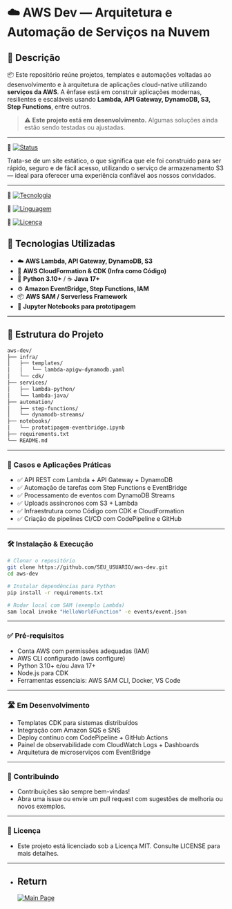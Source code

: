 # ☁️ AWS Dev — Arquitetura e Automação de Serviços na Nuvem

## 📌 Descrição

📦 Este repositório reúne projetos, templates e automações voltadas ao desenvolvimento e à arquitetura de aplicações cloud-native utilizando **serviços da AWS**. A ênfase está em construir aplicações modernas, resilientes e escaláveis usando **Lambda, API Gateway, DynamoDB, S3, Step Functions**, entre outros.

> ⚠️ **Este projeto está em desenvolvimento.** Algumas soluções ainda estão sendo testadas ou ajustadas.

---

🔗 [![Status](https://img.shields.io/badge/AWS-Site_Estático_Hospedado_em_S3-yellow?style=for-the-badge)](./AWS-lab-S3)

<p>Trata-se de um site estático, o que significa que ele foi construído para ser rápido, seguro e de fácil acesso, utilizando o serviço de armazenamento S3 — ideal para oferecer uma experiência confiável aos nossos convidados.</p>

---

🔗 [![Tecnologia](https://img.shields.io/badge/AWS-Cloud_Architecture-orange?style=for-the-badge)](https://aws.amazon.com/architecture/)

🔗 [![Linguagem](https://img.shields.io/badge/Linguagens-Python_&_Java-blue?style=for-the-badge)]()

🔗 [![Licença](https://img.shields.io/badge/Licença-MIT-green?style=for-the-badge)](LICENSE)



## 🚀 Tecnologias Utilizadas

- ☁️ **AWS Lambda, API Gateway, DynamoDB, S3**
- 🔧 **AWS CloudFormation & CDK (Infra como Código)**
- 🐍 **Python 3.10+** / ☕ **Java 17+**
- ⚙️ **Amazon EventBridge, Step Functions, IAM**
- 📦 **AWS SAM / Serverless Framework**
- 📓 **Jupyter Notebooks para prototipagem**

---

## 📁 Estrutura do Projeto

```bash
aws-dev/
├── infra/
│   ├── templates/
│   │   └── lambda-apigw-dynamodb.yaml
│   └── cdk/
├── services/
│   ├── lambda-python/
│   └── lambda-java/
├── automation/
│   ├── step-functions/
│   └── dynamodb-streams/
├── notebooks/
│   └── prototipagem-eventbridge.ipynb
├── requirements.txt
└── README.md
```

---

### 🧪 Casos e Aplicações Práticas
- ✅ API REST com Lambda + API Gateway + DynamoDB
- ✅ Automação de tarefas com Step Functions e EventBridge
- ✅ Processamento de eventos com DynamoDB Streams
- ✅ Uploads assíncronos com S3 + Lambda
- ✅ Infraestrutura como Código com CDK e CloudFormation
- ✅ Criação de pipelines CI/CD com CodePipeline e GitHub

---

### 🛠️ Instalação & Execução

```bash
# Clonar o repositório
git clone https://github.com/SEU_USUARIO/aws-dev.git
cd aws-dev

# Instalar dependências para Python
pip install -r requirements.txt

# Rodar local com SAM (exemplo Lambda)
sam local invoke "HelloWorldFunction" -e events/event.json
```

---

### ✅ Pré-requisitos
- Conta AWS com permissões adequadas (IAM)
- AWS CLI configurado (aws configure)
- Python 3.10+ e/ou Java 17+
- Node.js para CDK
- Ferramentas essenciais: AWS SAM CLI, Docker, VS Code

---

### 🛣️ Em Desenvolvimento
 - Templates CDK para sistemas distribuídos
 - Integração com Amazon SQS e SNS
 - Deploy contínuo com CodePipeline + GitHub Actions
 - Painel de observabilidade com CloudWatch Logs + Dashboards
 - Arquitetura de microserviços com EventBridge

---

### 🤝 Contribuindo
- Contribuições são sempre bem-vindas!
- Abra uma issue ou envie um pull request com sugestões de melhoria ou novos exemplos.

---

### 📄 Licença
- Este projeto está licenciado sob a Licença MIT. Consulte LICENSE para mais detalhes.

---

- ## Return
  [![Main Page](https://img.shields.io/badge/Main-Page?style=for-the-badge&logo=github&logoColor=white)](https://github.com/alfecjo)
